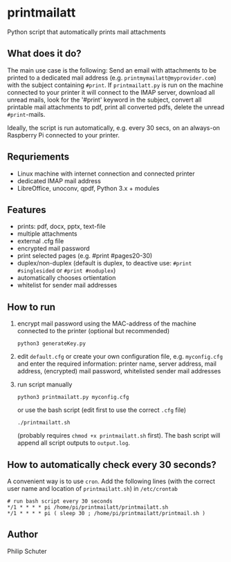 # printmailatt
Python script that automatically prints mail attachments

## What does it do?

The main use case is the following: Send an email with attachments to be printed to a dedicated mail address (e.g. `printmymailatt@myprovider.com`) with the subject containing `#print`. If `printmailatt.py` is run on the machine connected to your printer it will connect to the IMAP server, download all unread mails, look for the '#print' keyword in the subject, convert all printable mail attachments to pdf, print all converted pdfs, delete the unread `#print`-mails.

Ideally, the script is run automatically, e.g. every 30 secs, on an always-on Raspberry Pi connected to your printer.

## Requriements

- Linux machine with internet connection and connected printer
- dedicated IMAP mail address
- LibreOffice, unoconv, qpdf, Python 3.x + modules

## Features

- prints: pdf, docx, pptx, text-file
- multiple attachments
- external .cfg file
- encrypted mail password
- print selected pages (e.g. #print #pages20-30)
- duplex/non-duplex (default is duplex, to deactive use: `#print #singlesided` or `#print #noduplex`)
- automatically chooses ortientation
- whitelist for sender mail addresses

## How to run

1. encrypt mail password using the MAC-address of the machine connected to the printer (optional but recommended)

    ```
    python3 generateKey.py
    ```

2. edit `default.cfg` or create your own configuration file, e.g. `myconfig.cfg` and enter the required information: printer name, server address, mail address, (encrypted) mail password, whitelisted sender mail addresses

3. run script manually

    ```
    python3 printmailatt.py myconfig.cfg
    ```
    or use the bash script (edit first to use the correct `.cfg` file)

    ```
    ./printmailatt.sh
    ```
    (probably requires `chmod +x printmailatt.sh` first). The bash script will append all script outputs to `output.log`.

## How to automatically check every 30 seconds?

A convenient way is to use `cron`. Add the following lines (with the correct user name and location of `printmailatt.sh`) in `/etc/crontab`

```
# run bash script every 30 seconds
*/1 * * * * pi /home/pi/printmailatt/printmailatt.sh
*/1 * * * * pi ( sleep 30 ; /home/pi/printmailatt/printmail.sh )
```

## Author
Philip Schuter
